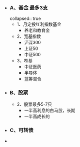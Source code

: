 - ### A、基金 最多3支
  collapsed:: true
	- 1、月定投红利指数基金
		- 养老和教育金
	- 2、宽基指数
		- 沪深300
		- 上证50
		- 中证500
	- 3、窄基
		- 中证医药
		- 半导体
		- 蓝筹混合
- ### B、股票
	- 2、股票最多5-7只
		- 一半高利息的白马股，长期
		- 一半高成长的
- ### C、可转债
-